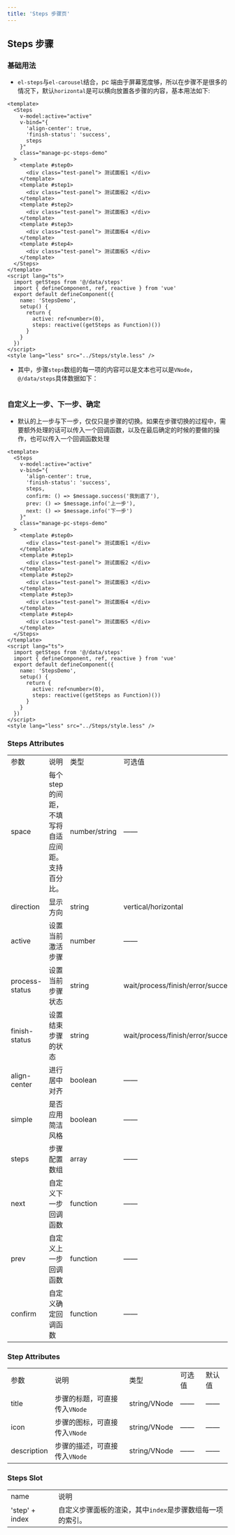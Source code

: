 ```yaml
---
title: 'Steps 步骤页'
---
```


## Steps 步骤

### 基础用法

- `el-steps`与`el-carousel`结合，pc 端由于屏幕宽度够，所以在步骤不是很多的情况下，默认`horizontal`是可以横向放置各步骤的内容，基本用法如下:

```vue demo
<template>
  <Steps
    v-model:active="active"
    v-bind="{
      'align-center': true,
      'finish-status': 'success',
      steps
    }"
    class="manage-pc-steps-demo"
  >
    <template #step0>
      <div class="test-panel"> 测试面板1 </div>
    </template>
    <template #step1>
      <div class="test-panel"> 测试面板2 </div>
    </template>
    <template #step2>
      <div class="test-panel"> 测试面板3 </div>
    </template>
    <template #step3>
      <div class="test-panel"> 测试面板4 </div>
    </template>
    <template #step4>
      <div class="test-panel"> 测试面板5 </div>
    </template>
  </Steps>
</template>
<script lang="ts">
  import getSteps from '@/data/steps'
  import { defineComponent, ref, reactive } from 'vue'
  export default defineComponent({
    name: 'StepsDemo',
    setup() {
      return {
        active: ref<number>(0),
        steps: reactive((getSteps as Function)())
      }
    }
  })
</script>
<style lang="less" src="../Steps/style.less" />
```

- 其中，步骤`steps`数组的每一项的内容可以是文本也可以是`VNode`，`@/data/steps`具体数据如下：

```typescript src=../../data/steps.tsx

```

### 自定义上一步、下一步、确定

- 默认的上一步与下一步，仅仅只是步骤的切换。如果在步骤切换的过程中，需要额外处理的话可以传入一个回调函数，以及在最后确定的时候的要做的操作，也可以传入一个回调函数处理

```vue demo
<template>
  <Steps
    v-model:active="active"
    v-bind="{
      'align-center': true,
      'finish-status': 'success',
      steps,
      confirm: () => $message.success('我到底了'),
      prev: () => $message.info('上一步'),
      next: () => $message.info('下一步')
    }"
    class="manage-pc-steps-demo"
  >
    <template #step0>
      <div class="test-panel"> 测试面板1 </div>
    </template>
    <template #step1>
      <div class="test-panel"> 测试面板2 </div>
    </template>
    <template #step2>
      <div class="test-panel"> 测试面板3 </div>
    </template>
    <template #step3>
      <div class="test-panel"> 测试面板4 </div>
    </template>
    <template #step4>
      <div class="test-panel"> 测试面板5 </div>
    </template>
  </Steps>
</template>
<script lang="ts">
  import getSteps from '@/data/steps'
  import { defineComponent, ref, reactive } from 'vue'
  export default defineComponent({
    name: 'StepsDemo',
    setup() {
      return {
        active: ref<number>(0),
        steps: reactive((getSteps as Function)())
      }
    }
  })
</script>
<style lang="less" src="../Steps/style.less" />
```

### Steps Attributes

<table class="desc-table">
  <tbody>
    <tr>
      <td>参数</td>
      <td>说明</td>
      <td>类型</td>
      <td>可选值</td>
      <td>默认值</td>
    </tr>
    <tr>
      <td>space</td>
      <td>每个 step 的间距，不填写将自适应间距。支持百分比。</td>
      <td>number/string</td>
      <td>——</td>
      <td>——</td>
    </tr>
    <tr>
      <td>direction</td>
      <td>显示方向</td>
      <td>string</td>
      <td>vertical/horizontal</td>
      <td>horizontal</td>
    </tr>
    <tr>
      <td>active</td>
      <td>设置当前激活步骤</td>
      <td>number</td>
      <td>——</td>
      <td>0</td>
    </tr>
    <tr>
      <td>process-status</td>
      <td>设置当前步骤状态</td>
      <td>string</td>
      <td>wait/process/finish/error/success</td>
      <td>process</td>
    </tr>
    <tr>
      <td>finish-status</td>
      <td>设置结束步骤的状态</td>
      <td>string</td>
      <td>wait/process/finish/error/success</td>
      <td>finish</td>
    </tr>
    <tr>
      <td>align-center</td>
      <td>进行居中对齐</td>
      <td>boolean</td>
      <td>——</td>
      <td>false</td>
    </tr>
    <tr>
      <td>simple</td>
      <td>是否应用简洁风格</td>
      <td>boolean</td>
      <td>——</td>
      <td>false</td>
    </tr>
    <tr>
      <td>steps</td>
      <td>步骤配置数组</td>
      <td>array</td>
      <td>——</td>
      <td>[]</td>
    </tr>
    <tr>
      <td>next</td>
      <td>自定义下一步回调函数</td>
      <td>function</td>
      <td>——</td>
      <td><code>() => {}</code></td>
    </tr>
    <tr>
      <td>prev</td>
      <td>自定义上一步回调函数</td>
      <td>function</td>
      <td>——</td>
      <td><code>() => {}</code></td>
    </tr>
    <tr>
      <td>confirm</td>
      <td>自定义确定回调函数</td>
      <td>function</td>
      <td>——</td>
      <td><code>() => {}</code></td>
    </tr>
  </tbody>
</table>

### Step Attributes

<table class="desc-table">
  <tbody>
    <tr>
      <td>参数</td>
      <td>说明</td>
      <td>类型</td>
      <td>可选值</td>
      <td>默认值</td>
    </tr>
    <tr>
      <td>title</td>
      <td>步骤的标题，可直接传入<code>VNode</code></td>
      <td>string/VNode</td>
      <td>——</td>
      <td>——</td>
    </tr>
    <tr>
      <td>icon</td>
      <td>步骤的图标，可直接传入<code>VNode</code></td>
      <td>string/VNode</td>
      <td>——</td>
      <td>——</td>
    </tr>
    <tr>
      <td>description</td>
      <td>步骤的描述，可直接传入<code>VNode</code></td>
      <td>string/VNode</td>
      <td>——</td>
      <td>——</td>
    </tr>
  </tbody>
</table>

### Steps Slot

<table class="desc-table">
  <tbody>
    <tr>
      <td>name</td>
      <td>说明</td>
    </tr>
    <tr>
      <td>'step' + index</td>
      <td>自定义步骤面板的渲染，其中<code>index</code>是步骤数组每一项的索引。</td>
    </tr>
  </tbody>
</table>
